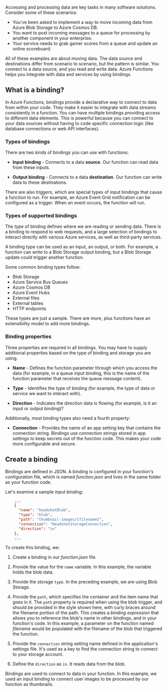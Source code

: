 Accessing and processing data are key tasks in many software solutions. Consider some of these scenarios:

* You've been asked to implement a way to move incoming data from Azure Blob Storage to Azure Cosmos DB.
* You want to post incoming messages to a queue for processing by another component in your enterprise.
* Your service needs to grab gamer scores from a queue and update an online scoreboard.

All of these examples are about moving data. The data source and destinations differ from scenario to scenario, but the pattern is similar. You connect to a data source, and you read and write data. Azure Functions helps you integrate with data and services by using bindings. 

## What is a binding?

In Azure Functions, bindings provide a declarative way to connect to data from within your code. They make it easier to integrate with data streams consistently in a function. You can have multiple bindings providing access to different data elements. This is powerful because you can connect to your data sources without having to code specific connection logic (like database connections or web API interfaces).

### Types of bindings

There are two kinds of bindings you can use with functions:

- **Input binding** - Connects to a data **source**. Our function can read data from these inputs.

- **Output binding** - Connects to a data **destination**. Our function can write data to these destinations.

There are also _triggers_, which are special types of input bindings that cause a function to run. For example, an Azure Event Grid notification can be configured as a trigger. When an event occurs, the function will run.

### Types of supported bindings

The *type* of binding defines where we are reading or sending data. There is a binding to respond to web requests, and a large selection of bindings to interact directly with various Azure services, as well as third-party services.

A binding type can be used as an input, an output, or both. For example, a function can write to a Blob Storage output binding, but a Blob Storage update could trigger another function.

Some common binding types follow:
- Blob Storage
- Azure Service Bus Queues
- Azure Cosmos DB
- Azure Event Hubs
- External files
- External tables
- HTTP endpoints

These types are just a sample. There are more, plus functions have an extensibility model to add more bindings.

### Binding properties

Three properties are required in all bindings. You may have to supply additional properties based on the type of binding and storage you are using.

- **Name** - Defines the function parameter through which you access the data (for example, in a queue input binding, this is the name of the function parameter that receives the queue message content).

- **Type** - Identifies the type of binding (for example, the type of data or service we want to interact with).

- **Direction** - Indicates the direction data is flowing (for example, is it an input or output binding)?

Additionally, most binding types also need a fourth property:

- **Connection** - Provides the name of an app setting key that contains the connection string. Bindings use connection strings stored in app settings to keep secrets out of the function code. This makes your code more configurable and secure.

## Create a binding

Bindings are defined in JSON. A binding is configured in your function's configuration file, which is named *function.json* and lives in the same folder as your function code.

 Let's examine a sample *input binding*:

```json
    ...
    {
      "name": "headshotBlob",
      "type": "blob",
      "path": "thumbnail-images/{filename}",
      "connection": "HeadshotStorageConnection",
      "direction": "in"
    },
    ...
```

To create this binding, we:

1. Create a binding in our *function.json* file.

1. Provide the value for the `name` variable. In this example, the variable holds the blob data.

1. Provide the storage `type`. In the preceding example, we are using Blob Storage.

1. Provide the `path`, which specifies the container and the item name that goes in it. The `path` property is required when using the blob trigger, and should be provided in the style shown here, with curly braces around the filename portion of the path. This creates a *binding expression* that allows you to reference the blob's name in other bindings, and in your function's code. In this example, a parameter on the function named *filename* would be populated with the filename of the blob that triggered the function.

1. Provide the `connection` string setting name defined in the application's settings file. It's used as a key to find the connection string to connect to your storage account.

1. Define the `direction` as `in`. It reads data from the blob.

Bindings are used to connect to data in your function. In this example, we used an input binding to connect user images to be processed by our function as thumbnails.
